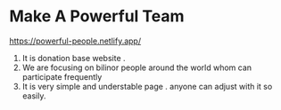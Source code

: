 # Make A Powerful Team 
https://powerful-people.netlify.app/  
1. It is donation base website . 
2. We are focusing on bilinor people around the world whom can participate frequently
3. It is very simple and understable page . anyone can adjust with it so easily.
